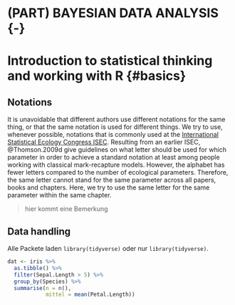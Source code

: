 
# (PART) BAYESIAN DATA ANALYSIS {-}

# Introduction to statistical thinking and working with R {#basics}

## Notations
It is unavoidable that different authors use different notations for the same thing, or that the same notation is used for different things. We try to use, whenever possible, notations that is commonly used at the [International Statistical Ecology Congress ISEC](https://http://www.isec2018.org/home). Resulting from an earlier ISEC, @Thomson.2009d give guidelines on what letter should be used for which parameter in order to achieve a standard notation at least among people working with classical mark-recapture models. However, the alphabet has fewer letters compared to the number of ecological parameters. Therefore, the same letter cannot stand for the same parameter across all papers, books and chapters. Here, we try to use the same letter for the same parameter within the same chapter. 

> hier kommt eine Bemerkung

## Data handling
Alle Packete laden `library(tidyverse)` oder nur `library(tidyverse)`.



```r
dat <- iris %>% 
  as.tibble() %>% 
  filter(Sepal.Length > 5) %>% 
  group_by(Species) %>% 
  summarise(n = n(),
            mittel = mean(Petal.Length))
```

